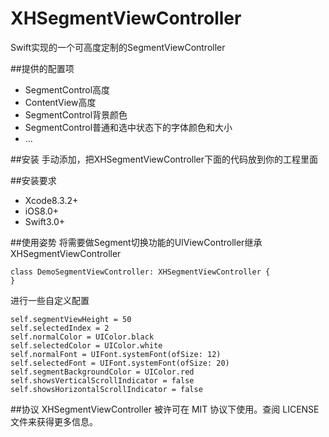 # XHSegmentViewController
Swift实现的一个可高度定制的SegmentViewController

##提供的配置项
- SegmentControl高度
- ContentView高度
- SegmentControl背景颜色
- SegmentControl普通和选中状态下的字体颜色和大小
- ...

##安装
手动添加，把XHSegmentViewController下面的代码放到你的工程里面

##安装要求
- Xcode8.3.2+
- iOS8.0+
- Swift3.0+

##使用姿势
将需要做Segment切换功能的UIViewController继承XHSegmentViewController

```
class DemoSegmentViewController: XHSegmentViewController {
}
```
进行一些自定义配置

```
self.segmentViewHeight = 50
self.selectedIndex = 2
self.normalColor = UIColor.black
self.selectedColor = UIColor.white
self.normalFont = UIFont.systemFont(ofSize: 12)
self.selectedFont = UIFont.systemFont(ofSize: 20)
self.segmentBackgroundColor = UIColor.red
self.showsVerticalScrollIndicator = false
self.showsHorizontalScrollIndicator = false
```

##协议
XHSegmentViewController 被许可在 MIT 协议下使用。查阅 LICENSE 文件来获得更多信息。




